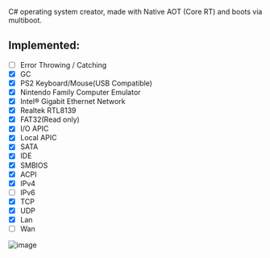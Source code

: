 C# operating system creator, made with Native AOT (Core RT) and boots via multiboot.  
## Implemented:  
 - [ ] Error Throwing / Catching
 - [x] GC
 - [x] PS2 Keyboard/Mouse(USB Compatible)
 - [x] Nintendo Family Computer Emulator
 - [x] Intel® Gigabit Ethernet Network 
 - [x] Realtek RTL8139
 - [x] FAT32(Read only) 
 - [x] I/O APIC 
 - [x] Local APIC 
 - [x] SATA
 - [x] IDE
 - [x] SMBIOS
 - [x] ACPI
 - [x] IPv4
 - [ ] IPv6
 - [x] TCP
 - [x] UDP
 - [x] Lan
 - [ ] Wan  

![image](https://user-images.githubusercontent.com/62805599/158496150-e235b1e1-bfc9-4134-ba66-f2f83229e2a1.png)
